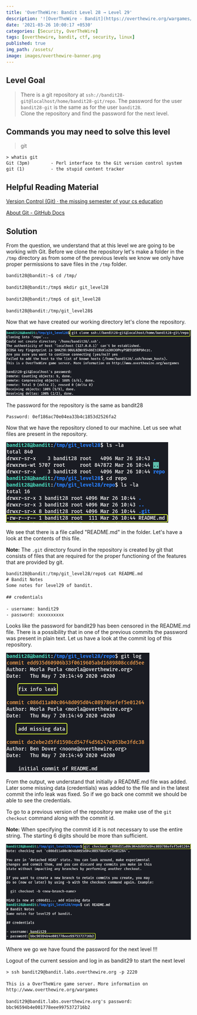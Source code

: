 ```yaml
---
title: 'OverTheWire: Bandit Level 28 → Level 29'
description: '![OverTheWire - Bandit](https://overthewire.org/wargames/bandit/bandit29.html)'
date: '2021-03-26 10:00:17 +0530'
categories: [Security, OverTheWire]
tags: [overthewire, bandit, ctf, security, linux]
published: true
img_path: /assets/
image: images/overthewire-banner.png
---
```


## Level Goal

> There is a git repository at `ssh://bandit28-git@localhost/home/bandit28-git/repo`. The password for the user `bandit28-git` is the same as for the user `bandit28`.  
> Clone the repository and find the password for the next level.

## Commands you may need to solve this level

> git

```
> whatis git  
Git (3pm)        - Perl interface to the Git version control system  
git (1)          - the stupid content tracker
```

## Helpful Reading Material

[Version Control (Git) · the missing semester of your cs education](https://missing.csail.mit.edu/2020/version-control/)

[About Git - GitHub Docs](https://guides.github.com/introduction/git-handbook/)

## Solution

From the question, we understand that at this level we are going to be working with Git. Before we clone the repository let's make a folder in the `/tmp` directory as from some of the previous levels we know we only have proper permissions to save files in the `/tmp` folder.

```
bandit28@bandit:~$ cd /tmp/

bandit28@bandit:/tmp$ mkdir git_level28

bandit28@bandit:/tmp$ cd git_level28

bandit28@bandit:/tmp/git_level28$
```

Now that we have created our working directory let's clone the repository.

![Clone Git Repository](images/bandit-28-29/clone-git-repo.png)

The password for the repository is the same as bandit28

```
Password: 0ef186ac70e04ea33b4c1853d2526fa2
```

Now that we have the repository cloned to our machine. Let us see what files are present in the repository.

![View Repo Contents|380](images/bandit-28-29/list-repo-content.png)

We see that there is a file called "README.md" in the folder. Let's have a look at the contents of this file.

**Note:** The `.git` directory found in the repository is created by git that consists of files that are required for the proper functioning of the features that are provided by git.

```
bandit28@bandit:/tmp/git_level28/repo$ cat README.md   
# Bandit Notes  
Some notes for level29 of bandit.

## credentials

- username: bandit29  
- password: xxxxxxxxxx
```

Looks like the password for bandit29 has been censored in the README.md file. There is a possibility that in one of the previous commits the password was present in plain text. Let us have a look at the commit log of this repository.

![View Git Logs|360](images/bandit-28-29/view-git-logs.png)

From the output, we understand that initially a README.md file was added. Later some missing data (credentials) was added to the file and in the latest commit the info leak was fixed. So if we go back one commit we should be able to see the credentials.

To go to a previous version of the repository we make use of the `git checkout` command along with the commit id.

**Note:** When specifying the commit id it is not necessary to use the entire string. The starting 6 digits should be more than sufficient.

![Checkout Previous Version of the Repo](images/bandit-28-29/checkout-previous-version.png)

Where we go we have found the password for the next level !!!

Logout of the current session and log in as bandit29 to start the next level

```
> ssh bandit29@bandit.labs.overthewire.org -p 2220

This is a OverTheWire game server. More information on http://www.overthewire.org/wargames

bandit29@bandit.labs.overthewire.org's password: bbc96594b4e001778eee9975372716b2
```
